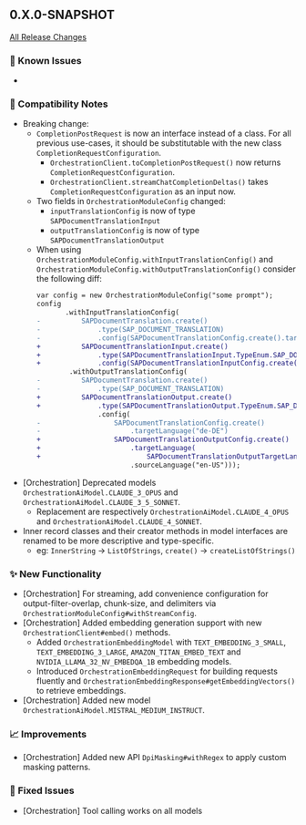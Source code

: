 ## 0.X.0-SNAPSHOT

[All Release Changes](https://github.com/SAP/ai-sdk-java/releases/)

### 🚧 Known Issues

-

### 🔧 Compatibility Notes

- Breaking change:
  - `CompletionPostRequest` is now an interface instead of a class. 
    For all previous use-cases, it should be substitutable with the new class `CompletionRequestConfiguration`.
    - `OrchestrationClient.toCompletionPostRequest()` now returns `CompletionRequestConfiguration`.
    - `OrchestrationClient.streamChatCompletionDeltas()` takes `CompletionRequestConfiguration` as an input now.
  - Two fields in `OrchestrationModuleConfig` changed:
    - `inputTranslationConfig` is now of type `SAPDocumentTranslationInput`
    - `outputTranslationConfig` is now of type `SAPDocumentTranslationOutput`
  - When using `OrchestrationModuleConfig.withInputTranslationConfig()` and `OrchestrationModuleConfig.withOutputTranslationConfig()` consider the following diff:
    ```diff
    var config = new OrchestrationModuleConfig("some prompt");
    config
           .withInputTranslationConfig(
    -          SAPDocumentTranslation.create()
    -              .type(SAP_DOCUMENT_TRANSLATION)
    -              .config(SAPDocumentTranslationConfig.create().targetLanguage("en-US")))
    +          SAPDocumentTranslationInput.create()
    +              .type(SAPDocumentTranslationInput.TypeEnum.SAP_DOCUMENT_TRANSLATION)
    +              .config(SAPDocumentTranslationInputConfig.create().targetLanguage("en-US")))
            .withOutputTranslationConfig(
    -          SAPDocumentTranslation.create()
    -              .type(SAP_DOCUMENT_TRANSLATION)
    +          SAPDocumentTranslationOutput.create()
    +              .type(SAPDocumentTranslationOutput.TypeEnum.SAP_DOCUMENT_TRANSLATION)
                   .config(
    -                  SAPDocumentTranslationConfig.create()
    -                      .targetLanguage("de-DE")
    +                  SAPDocumentTranslationOutputConfig.create()
    +                      .targetLanguage(
    +                          SAPDocumentTranslationOutputTargetLanguage.create("de-DE"))
                           .sourceLanguage("en-US"))); 
    ```
- [Orchestration] Deprecated models `OrchestrationAiModel.CLAUDE_3_OPUS` and `OrchestrationAiModel.CLAUDE_3_5_SONNET`.
  - Replacement are respectively `OrchestrationAiModel.CLAUDE_4_OPUS` and `OrchestrationAiModel.CLAUDE_4_SONNET`.
- Inner record classes and their creator methods in  model interfaces are renamed to be more descriptive and type-specific.
  - eg: `InnerString` -> `ListOfStrings`, `create()` -> `createListOfStrings()`

### ✨ New Functionality

- [Orchestration] For streaming, add convenience configuration for output-filter-overlap, chunk-size, and delimiters via `OrchestrationModuleConfig#withStreamConfig`.
- [Orchestration] Added embedding generation support with new `OrchestrationClient#embed()` methods.
  - Added `OrchestrationEmbeddingModel` with `TEXT_EMBEDDING_3_SMALL`, `TEXT_EMBEDDING_3_LARGE`, `AMAZON_TITAN_EMBED_TEXT` and `NVIDIA_LLAMA_32_NV_EMBEDQA_1B` embedding models.
  - Introduced `OrchestrationEmbeddingRequest` for building requests fluently and `OrchestrationEmbeddingResponse#getEmbeddingVectors()` to retrieve embeddings.
- [Orchestration] Added new model `OrchestrationAiModel.MISTRAL_MEDIUM_INSTRUCT`.
  
### 📈 Improvements

- [Orchestration] Added new API `DpiMasking#withRegex` to apply custom masking patterns.

### 🐛 Fixed Issues

- [Orchestration] Tool calling works on all models
